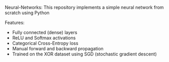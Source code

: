 Neural-Networks:
This repository implements a simple neural network from scratch using Python

Features:
- Fully connected (dense) layers
- ReLU and Softmax activations
- Categorical Cross-Entropy loss
- Manual forward and backward propagation
- Trained on the XOR dataset using SGD (stochastic gradient descent)

